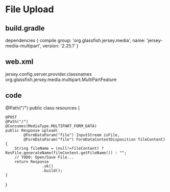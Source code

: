 # File Upload

## build.gradle
dependencies {
	compile group: 'org.glassfish.jersey.media', name: 'jersey-media-multipart', version: '2.25.1'
}

## web.xml
<servlet>
  <init-param>
    <param-name>jersey.config.server.provider.classnames</param-name>
    <param-value>org.glassfish.jersey.media.multipart.MultiPartFeature</param-value>
  </init-param>
</servlet>

## code
@Path("/")
public class resources {
	
	@POST
	@Path("/")
	@Consumes(MediaType.MULTIPART_FORM_DATA)
	public Response upload(
			@FormDataParam("file") InputStream isFile,
			@FormDataParam("file") FormDataContentDisposition fileContent)
	{
		String fileName = (null!=fileContent) ? ResFile.generateName(fileContent.getFileName()) : "";
		// TODO: Open/Save File...
		return Response
                	.ok()
	                .build();
	}
}
